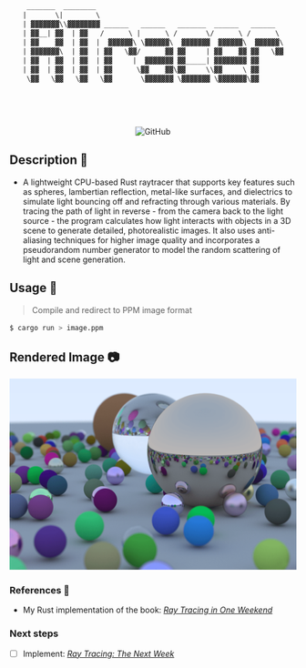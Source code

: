 <div align="center">

```
 _______  ________                                              
|       \|        \                                             
| ▓▓▓▓▓▓▓\\▓▓▓▓▓▓▓▓ ______   ______   _______  ______   ______  
| ▓▓__| ▓▓  | ▓▓   /      \ |      \ /       \/      \ /      \ 
| ▓▓    ▓▓  | ▓▓  |  ▓▓▓▓▓▓\ \▓▓▓▓▓▓\  ▓▓▓▓▓▓▓  ▓▓▓▓▓▓\  ▓▓▓▓▓▓\
| ▓▓▓▓▓▓▓\  | ▓▓  | ▓▓   \▓▓/      ▓▓ ▓▓     | ▓▓    ▓▓ ▓▓   \▓▓
| ▓▓  | ▓▓  | ▓▓  | ▓▓     |  ▓▓▓▓▓▓▓ ▓▓_____| ▓▓▓▓▓▓▓▓ ▓▓      
| ▓▓  | ▓▓  | ▓▓  | ▓▓      \▓▓    ▓▓\▓▓     \\▓▓     \ ▓▓      
 \▓▓   \▓▓   \▓▓   \▓▓       \▓▓▓▓▓▓▓ \▓▓▓▓▓▓▓ \▓▓▓▓▓▓▓\▓▓      

     
```

</div>

<br>

<div align="center">

![GitHub](https://img.shields.io/github/license/aidantrabs/RTracer?style=flat-square)

</div>

## Description :pushpin: 
- A lightweight CPU-based Rust raytracer that supports key features such as spheres, lambertian reflection, metal-like surfaces, and dielectrics to simulate light bouncing off and refracting through various materials. By tracing the path of light in reverse - from the camera back to the light source - the program calculates how light interacts with objects in a 3D scene to generate detailed, photorealistic images. It also uses anti-aliasing techniques for higher image quality and incorporates a pseudorandom number generator to model the random scattering of light and scene generation.

## Usage :hammer:
> Compile and redirect to PPM image format
```sh
$ cargo run > image.ppm
```

## Rendered Image :camera:
![Rendition](https://github.com/aidantrabs/RTracer/blob/main/output/image.png)

### References :paperclip:
- My Rust implementation of the book: 
[_Ray Tracing in One Weekend_](https://raytracing.github.io/books/RayTracingInOneWeekend.html)

### Next steps
- [ ] Implement: [_Ray Tracing: The Next Week_](https://raytracing.github.io/books/RayTracingTheNextWeek.html)
